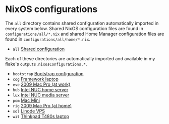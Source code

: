 # NixOS configurations

The `all` directory contains shared configuration automatically
imported in every system below. Shared NixOS configuration files are found in
`configurations/all/*.nix` and shared Home Manager configuration
files are found in  `configurations/all/home/*.nix`.

- `all` [Shared configuration](https://github.com/suderman/nixos/tree/main/configurations/all)

Each of these directories are automatically imported and available in my
flake's `outputs.nixosConfigurations.*`. 

- `bootstrap` [Bootstrap configuration](https://github.com/suderman/nixos/tree/main/configurations/bootstrap)
- `cog` [Framework laptop](https://github.com/suderman/nixos/tree/main/configurations/cog)
- `eve` [2009 Mac Pro (at work)](https://github.com/suderman/nixos/tree/main/configurations/eve)
- `hub` [Intel NUC home server](https://github.com/suderman/nixos/tree/main/configurations/hub)  
- `lux` [Intel NUC media server](https://github.com/suderman/nixos/tree/main/configurations/lux)  
- `pom` [Mac Mini](https://github.com/suderman/nixos/tree/main/configurations/pom)  
- `rig` [2009 Mac Pro (at home)](https://github.com/suderman/nixos/tree/main/configurations/rig) 
- `sol` [Linode VPS](https://github.com/suderman/nixos/tree/main/configurations/sol)
- `wit` [Thinkpad T480s laptop](https://github.com/suderman/nixos/tree/main/configurations/wit)
